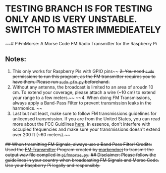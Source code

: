 # TESTING BRANCH IS FOR TESTING ONLY AND IS VERY UNSTABLE. SWITCH TO MASTER IMMEDIEATELY
~~# PiFmMorse: A Morse Code FM Radio Transmitter for the Raspberry Pi
## Notes: 
1. This only works for Raspberry Pis with GPIO pins~~
~~2. You need <code>sudo</code> permissions to run this program, as the FM transmitter requires you to have them. Please run <code>sudo pfm.py</code> beforehand.~~
3. Without any antenna, the broadcast is limited to an area of aroudn 10 cm. To extend your coverage, please attach a wire (~10 cm) to extend your range to a few meters.~~
~~4. When doing FM Transmissions, always apply a Band-Pass Filter to prevent transmission leaks in the harmonics. ~~
5. Last but not least, make sure to follow FM transmissions guidelines for unlicensed transmission. If you are from the United States, you can read more about the FCC Guidlines [here](https://www.fcc.gov/media/radio/low-power-radio-general-information#UNLICENSED). In essence, don't interfere with occupied frequencies and make sure your transmissions doesn't extend over 200 ft (~60 meters).~~

~~## When trasmitting FM Signals, always use a Band Pass Filter!
Credits: Used the [FM Transmitter](https://github.com/markondej/fm_transmitter) Program created by [markendoej](https://github.com/markondej) to transmit the output wav file compiled in <code>pifmmorse.py</code>.~~
~~## Disclaimer: Please follow the guidelines in your country when broadcasting FM Signals and Morse Code. Use your Raspberry Pi legally and responsibly.~~



